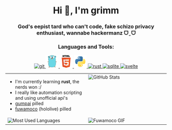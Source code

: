 <h1 align="center">Hi 👋, I'm grimm</h1>
<h3 align="center">God's eepist tard who can't code, fake schizo privacy enthusiast, wannabe hackermanz ᗜˬᗜ</h3>

<div align="center"> 
  <h3>Languages and Tools:</h3>
  <p>
    <a href="https://git-scm.com/" target="_blank" rel="noreferrer">
      <img src="https://www.vectorlogo.zone/logos/git-scm/git-scm-icon.svg" alt="git" width="40" height="40"/>
    </a>
    <a href="https://golang.org" target="_blank" rel="noreferrer">
      <img src="https://raw.githubusercontent.com/devicons/devicon/master/icons/go/go-original.svg" alt="go" width="40" height="40"/>
    </a>
    <a href="https://www.w3.org/html/" target="_blank" rel="noreferrer">
      <img src="https://raw.githubusercontent.com/devicons/devicon/master/icons/html5/html5-original-wordmark.svg" alt="html5" width="40" height="40"/>
    </a>
    <a href="https://www.python.org" target="_blank" rel="noreferrer">
      <img src="https://raw.githubusercontent.com/devicons/devicon/master/icons/python/python-original.svg" alt="python" width="40" height="40"/>
    </a>
    <a href="https://www.rust-lang.org" target="_blank" rel="noreferrer">
      <img src="https://rustacean.net/assets/rustacean-flat-happy.svg" alt="rust" width="40" height="40"/>
    </a>
    <a href="https://www.sqlite.org/" target="_blank" rel="noreferrer">
      <img src="https://www.vectorlogo.zone/logos/sqlite/sqlite-icon.svg" alt="sqlite" width="40" height="40"/>
    </a>
    <a href="https://svelte.dev" target="_blank" rel="noreferrer">
      <img src="https://upload.wikimedia.org/wikipedia/commons/1/1b/Svelte_Logo.svg" alt="svelte" width="40" height="40"/>
    </a>
  </p>
</div>


<table>
  <tr>
    <td valign="top" width="50%">
      <ul>
        <li>I'm currently learning <strong>rust</strong>, the nerds won :/</li>
        <li>I really like automation scripting and using unofficial api's</li>
        <li><a href="https://www.twitch.tv/gumpai_">gumpai</a> pilled</li>
        <li><a href="https://www.youtube.com/@FUWAMOCOch/streams">fuwamoco</a> (hololive) pilled</li>
      </ul>
    </td>
    <td valign="top" width="50%">
      <img src="https://github-readme-stats.vercel.app/api?username=fvckgrimm&show_icons=true&theme=dark&hide_border=true&bg_color=0D1117" alt="GitHub Stats" width="100%">
    </td>
  </tr>
  <tr>
    <td width="50%">
      <img src="https://github-readme-stats.vercel.app/api/top-langs/?username=fvckgrimm&theme=dark&hide_border=true&bg_color=0D1117" alt="Most Used Languages" width="100%">
    </td>
    <td width="50%">
      <img src="https://media1.tenor.com/m/PExYmRtYzzsAAAAd/fuwamoco-fuwawa.gif" alt="Fuwamoco GIF" width="100%">
    </td>
  </tr>
</table>



<!-- <p align="left"> <img src="https://komarev.com/ghpvc/?username=fvckgrimm&label=Profile%20views&color=0e75b6&style=flat" alt="fvckgrimm" /> </p> -->
<!--
**fvckgrimm/fvckgrimm** is a ✨ _special_ ✨ repository because its `README.md` (this file) appears on your GitHub profile.

Here are some ideas to get you started:

- 🔭 I’m currently working on ...
- 🌱 I’m currently learning ...
- 👯 I’m looking to collaborate on ...
- 🤔 I’m looking for help with ...
- 💬 Ask me about ...
- 📫 How to reach me: ...
- 😄 Pronouns: ...
- ⚡ Fun fact: ...
-->
